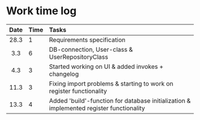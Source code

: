 # Work time log

| Date | Time | Tasks  |
| :----:|:-----| :-----|
| 28.3| 1    | Requirements specification |
| 3.3| 6    | DB-connection, User-class & UserRepositoryClass |
| 4.3| 3    | Started working on UI & added invokes + changelog |
| 11.3| 3    | Fixing import problems & starting to work on register functionality |
| 13.3| 4    | Added 'build'-function for database initialization & implemented register functionality |
